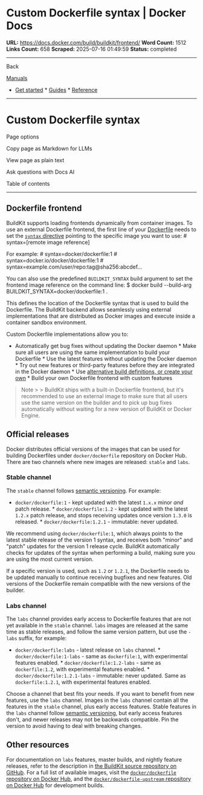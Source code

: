 # Custom Dockerfile syntax | Docker Docs

**URL:** https://docs.docker.com/build/buildkit/frontend/
**Word Count:** 1512
**Links Count:** 658
**Scraped:** 2025-07-16 01:49:59
**Status:** completed

---

Back

[Manuals](https://docs.docker.com/manuals/)

  * [Get started](https://docs.docker.com/get-started/)   * [Guides](https://docs.docker.com/guides/)   * [Reference](https://docs.docker.com/reference/)

* * *

# Custom Dockerfile syntax

Page options

Copy page as Markdown for LLMs

View page as plain text

Ask questions with Docs AI

Table of contents

* * *

## Dockerfile frontend

BuildKit supports loading frontends dynamically from container images. To use an external Dockerfile frontend, the first line of your [Dockerfile](https://docs.docker.com/reference/dockerfile/) needs to set the [`syntax` directive](https://docs.docker.com/reference/dockerfile/#syntax) pointing to the specific image you want to use:               # syntax=[remote image reference]

For example:               # syntax=docker/dockerfile:1     # syntax=docker.io/docker/dockerfile:1     # syntax=example.com/user/repo:tag@sha256:abcdef...

You can also use the predefined `BUILDKIT_SYNTAX` build argument to set the frontend image reference on the command line:               $ docker build --build-arg BUILDKIT_SYNTAX=docker/dockerfile:1 .     

This defines the location of the Dockerfile syntax that is used to build the Dockerfile. The BuildKit backend allows seamlessly using external implementations that are distributed as Docker images and execute inside a container sandbox environment.

Custom Dockerfile implementations allow you to:

  * Automatically get bug fixes without updating the Docker daemon   * Make sure all users are using the same implementation to build your Dockerfile   * Use the latest features without updating the Docker daemon   * Try out new features or third-party features before they are integrated in the Docker daemon   * Use [alternative build definitions, or create your own](https://github.com/moby/buildkit#exploring-llb)   * Build your own Dockerfile frontend with custom features

> Note >  > BuildKit ships with a built-in Dockerfile frontend, but it's recommended to use an external image to make sure that all users use the same version on the builder and to pick up bug fixes automatically without waiting for a new version of BuildKit or Docker Engine.

## Official releases

Docker distributes official versions of the images that can be used for building Dockerfiles under `docker/dockerfile` repository on Docker Hub. There are two channels where new images are released: `stable` and `labs`.

### Stable channel

The `stable` channel follows [semantic versioning](https://semver.org). For example:

  * `docker/dockerfile:1` \- kept updated with the latest `1.x.x` minor _and_ patch release.   * `docker/dockerfile:1.2` \- kept updated with the latest `1.2.x` patch release, and stops receiving updates once version `1.3.0` is released.   * `docker/dockerfile:1.2.1` \- immutable: never updated.

We recommend using `docker/dockerfile:1`, which always points to the latest stable release of the version 1 syntax, and receives both "minor" and "patch" updates for the version 1 release cycle. BuildKit automatically checks for updates of the syntax when performing a build, making sure you are using the most current version.

If a specific version is used, such as `1.2` or `1.2.1`, the Dockerfile needs to be updated manually to continue receiving bugfixes and new features. Old versions of the Dockerfile remain compatible with the new versions of the builder.

### Labs channel

The `labs` channel provides early access to Dockerfile features that are not yet available in the `stable` channel. `labs` images are released at the same time as stable releases, and follow the same version pattern, but use the `-labs` suffix, for example:

  * `docker/dockerfile:labs` \- latest release on `labs` channel.   * `docker/dockerfile:1-labs` \- same as `dockerfile:1`, with experimental features enabled.   * `docker/dockerfile:1.2-labs` \- same as `dockerfile:1.2`, with experimental features enabled.   * `docker/dockerfile:1.2.1-labs` \- immutable: never updated. Same as `dockerfile:1.2.1`, with experimental features enabled.

Choose a channel that best fits your needs. If you want to benefit from new features, use the `labs` channel. Images in the `labs` channel contain all the features in the `stable` channel, plus early access features. Stable features in the `labs` channel follow [semantic versioning](https://semver.org), but early access features don't, and newer releases may not be backwards compatible. Pin the version to avoid having to deal with breaking changes.

## Other resources

For documentation on `labs` features, master builds, and nightly feature releases, refer to the description in [the BuildKit source repository on GitHub](https://github.com/moby/buildkit/blob/master/README.md). For a full list of available images, visit the [`docker/dockerfile` repository on Docker Hub](https://hub.docker.com/r/docker/dockerfile), and the [`docker/dockerfile-upstream` repository on Docker Hub](https://hub.docker.com/r/docker/dockerfile-upstream) for development builds.